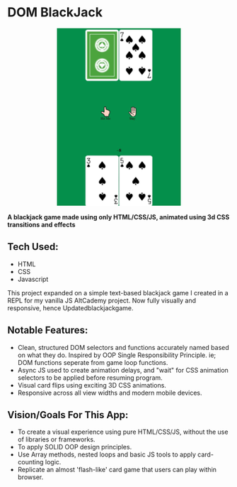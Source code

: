 # DOM BlackJack

<p align="center"><img src="https://raw.githubusercontent.com/Apesosmarc/Updatedblackjackgame/main/images/blackjackSS.png"/></p>

**A blackjack game made using only HTML/CSS/JS, animated using 3d CSS transitions and effects**

## Tech Used:
- HTML
- CSS
- Javascript

This project expanded on a simple text-based blackjack game I created in a REPL for my vanilla JS AltCademy project. Now fully visually and responsive, hence Updatedblackjackgame.

## Notable Features:
* Clean, structured DOM selectors and functions accurately named based on what they do. Inspired by OOP Single Responsibility Principle. ie; DOM functions seperate from game loop functions.
* Async JS used to create animation delays, and "wait" for CSS animation selectors to be applied before resuming program.
* Visual card flips using exciting 3D CSS animations.
* Responsive across all view widths and modern mobile devices.

## Vision/Goals For This App:
* To create a visual experience using pure HTML/CSS/JS, without the use of libraries or frameworks.
* To apply SOLID OOP design principles.
* Use Array methods, nested loops and basic JS tools to apply card-counting logic.
* Replicate an almost 'flash-like' card game that users can play within browser.


